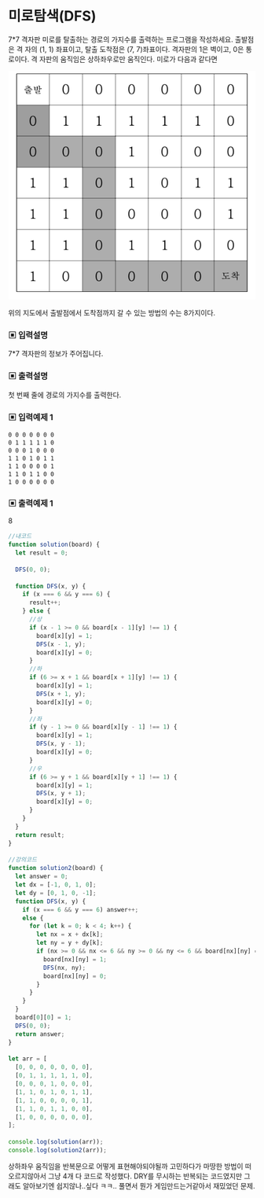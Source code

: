 # 미로탐색(DFS)

7\*7 격자판 미로를 탈출하는 경로의 가지수를 출력하는 프로그램을 작성하세요. 출발점은 격 자의 (1, 1) 좌표이고, 탈출 도착점은 (7, 7)좌표이다. 격자판의 1은 벽이고, 0은 통로이다. 격 자판의 움직임은 상하좌우로만 움직인다. 미로가 다음과 같다면

![img](./img/미로탐색.png)

위의 지도에서 출발점에서 도착점까지 갈 수 있는 방법의 수는 8가지이다.

### ▣ 입력설명

7\*7 격자판의 정보가 주어집니다.

### ▣ 출력설명

첫 번째 줄에 경로의 가지수를 출력한다.

### ▣ 입력예제 1

```
0 0 0 0 0 0 0
0 1 1 1 1 1 0
0 0 0 1 0 0 0
1 1 0 1 0 1 1
1 1 0 0 0 0 1
1 1 0 1 1 0 0
1 0 0 0 0 0 0
```

### ▣ 출력예제 1

8

```javascript
//내코드
function solution(board) {
  let result = 0;

  DFS(0, 0);

  function DFS(x, y) {
    if (x === 6 && y === 6) {
      result++;
    } else {
      //상
      if (x - 1 >= 0 && board[x - 1][y] !== 1) {
        board[x][y] = 1;
        DFS(x - 1, y);
        board[x][y] = 0;
      }
      //하
      if (6 >= x + 1 && board[x + 1][y] !== 1) {
        board[x][y] = 1;
        DFS(x + 1, y);
        board[x][y] = 0;
      }
      //좌
      if (y - 1 >= 0 && board[x][y - 1] !== 1) {
        board[x][y] = 1;
        DFS(x, y - 1);
        board[x][y] = 0;
      }
      //우
      if (6 >= y + 1 && board[x][y + 1] !== 1) {
        board[x][y] = 1;
        DFS(x, y + 1);
        board[x][y] = 0;
      }
    }
  }
  return result;
}

//강의코드
function solution2(board) {
  let answer = 0;
  let dx = [-1, 0, 1, 0];
  let dy = [0, 1, 0, -1];
  function DFS(x, y) {
    if (x === 6 && y === 6) answer++;
    else {
      for (let k = 0; k < 4; k++) {
        let nx = x + dx[k];
        let ny = y + dy[k];
        if (nx >= 0 && nx <= 6 && ny >= 0 && ny <= 6 && board[nx][ny] === 0) {
          board[nx][ny] = 1;
          DFS(nx, ny);
          board[nx][ny] = 0;
        }
      }
    }
  }
  board[0][0] = 1;
  DFS(0, 0);
  return answer;
}

let arr = [
  [0, 0, 0, 0, 0, 0, 0],
  [0, 1, 1, 1, 1, 1, 0],
  [0, 0, 0, 1, 0, 0, 0],
  [1, 1, 0, 1, 0, 1, 1],
  [1, 1, 0, 0, 0, 0, 1],
  [1, 1, 0, 1, 1, 0, 0],
  [1, 0, 0, 0, 0, 0, 0],
];

console.log(solution(arr));
console.log(solution2(arr));
```

상하좌우 움직임을 반복문으로 어떻게 표현해야되야될까 고민하다가 마땅한 방법이 떠오르지않아서 그냥 4개 다 코드로 작성했다. DRY를 무시하는 반복되는 코드였지만 그래도 알아보기엔 쉽지않나..싶다 ㅋㅋ.. 풀면서 뭔가 게임만드는거같아서 재밌었던 문제.
